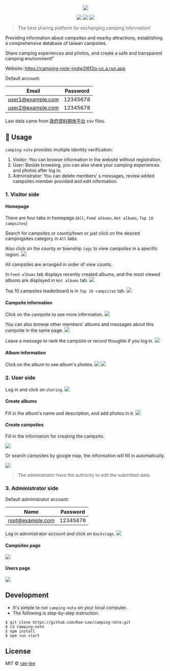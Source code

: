 <p align=center>
<img src="https://raw.githubusercontent.com/Rae-Lee/camping-note/main/logo.PNG">
</p>
<p align=center>
<a target="_blank" href="http://nodejs.org/download/" title="Node version"><img src="https://img.shields.io/badge/node.js-%3E=_6.0-green.svg"></a>
<a target="_blank" href="https://opensource.org/licenses/MIT" title="License: MIT"><img src="https://img.shields.io/badge/License-MIT-blue.svg"></a>
<a target="_blank" href="http://makeapullrequest.com" title="PRs Welcome"><img src="https://img.shields.io/badge/PRs-welcome-brightgreen.svg"></a>
</p>



> The best sharing platform for exchanging camping information!

Providing information about campsites and nearby attractions, establishing a comprehensive database of taiwan campsites. 

Share camping experiences and photos, and create a safe and transparent camping environment!"

Website: https://camping-note-jmdw2t6f2q-uc.a.run.app

Default account:

| Email  |  Password |                                                                                                                                               
| ----- |---------- | 
| user1@example.com | 12345678  |
| user2@example.com | 12345678  |


Law data came from [政府資料開放平台](https://data.gov.tw/dataset/132066) csv files.


## :flower_playing_cards: Usage

`camping-note` provides multiple identity verification:

1. Visitor: You can browse information in the website without registration.
2. User: Beside browsing, you can also share your camping experiences and photos after log in.
3. Administrator: You can delete members' s messages, review added campsites member provided and edit information.

### 1. Visitor side

#### Homepage

There are four tabs in homepage.(`All`, `Feed albums`, `Hot albums`, `Top 10 campsites`)

Search for campsites or county/town or just click on the desired campingsites category in `All` tabs.

Also click on the county or township `tags` to view campsites in a specific region.
![](/public/stylesheets/homepage.PNG)

All campsites are arranged in order of view counts.

In `Feed albums` tab displays recently created albums, and the most viewed albums are displayed in `Hot albums` tab.
![](/public/stylesheets/feed-albums.PNG)

Top 10 campsites leaderboard is in `Top 10 campsites` tab.
![](/public/stylesheets/top-campsites.PNG)



#### Campsite information

Click on the campsite to see more information.
![](/public/stylesheets/campsite.PNG)

You can also browse other members' albums and messages about this campsite in the same page.
![](/public/stylesheets/relate-albums.PNG)

Leave a message to rank the campsite or record thoughts if you log in. 
![](/public/stylesheets/messages.PNG)




#### Album information

Click on the album to see album's photos.
![](/public/stylesheets/album-title.PNG)
![](/public/stylesheets/album-photo.PNG)


### 2. User side

Log in and click on `sharing`.
![](/public/stylesheets/add-button.PNG)

#### Create albums

Fill in the album's name and description, and add photos in it.
![](/public/stylesheets/add-album.PNG)



#### Create campsties

Fill in the information for creating the campsite. 

![](/public/stylesheets/add-campsite.PNG)

Or search campsites by google map, the information will fill in automatically.

![](/public/stylesheets/google-map.PNG)

> The administrator have the authority to edit the submitted data.


### 3. Administrator side

Default administrator account:

| Name  |  Password |                                                                                                                                               
| ----- |---------- | 
| root@example.com  | 12345678  |


Log in administrator account and click on `Backstage`.
![](/public/stylesheets/admin.PNG)

#### Campsites page

![](/public/stylesheets/admin-campsites.PNG)


#### Users page

![](/public/stylesheets/admin-users.PNG)

## Development


* It's simple to run `camping-note` on your local computer.  
* The following is step-by-step instruction.

```
$ git clone https://github.com/Rae-Lee/camping-note.git
$ cd camping-note
$ npm install
$ npm run start
```

## License

MIT © [rae-lee](https://github.com/rae-lee)

